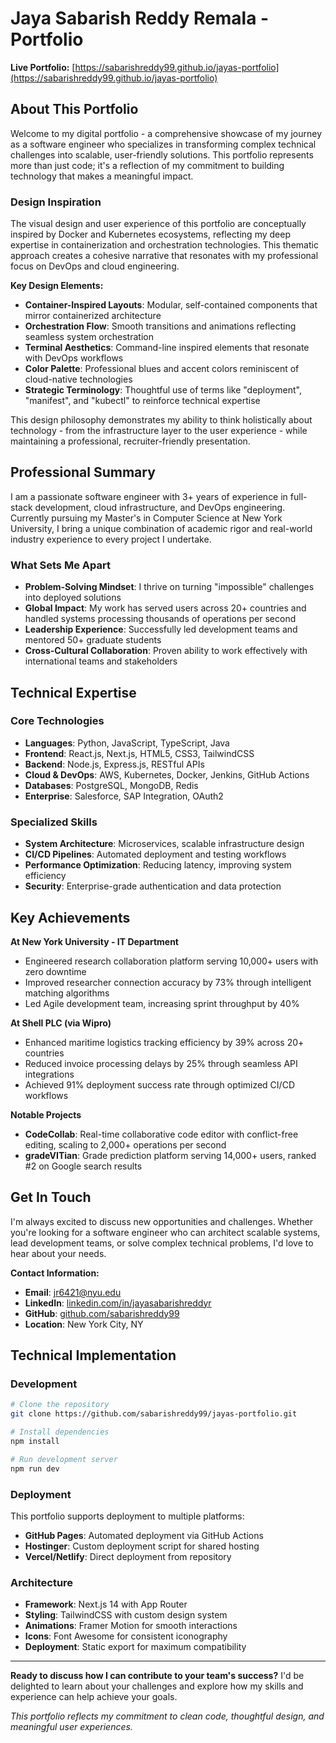 # Jaya Sabarish Reddy Remala - Portfolio

**Live Portfolio:** [https://sabarishreddy99.github.io/jayas-portfolio](https://sabarishreddy99.github.io/jayas-portfolio)

## About This Portfolio

Welcome to my digital portfolio - a comprehensive showcase of my journey as a software engineer who specializes in transforming complex technical challenges into scalable, user-friendly solutions. This portfolio represents more than just code; it's a reflection of my commitment to building technology that makes a meaningful impact.

### Design Inspiration

The visual design and user experience of this portfolio are conceptually inspired by Docker and Kubernetes ecosystems, reflecting my deep expertise in containerization and orchestration technologies. This thematic approach creates a cohesive narrative that resonates with my professional focus on DevOps and cloud engineering.

**Key Design Elements:**
- **Container-Inspired Layouts**: Modular, self-contained components that mirror containerized architecture
- **Orchestration Flow**: Smooth transitions and animations reflecting seamless system orchestration
- **Terminal Aesthetics**: Command-line inspired elements that resonate with DevOps workflows
- **Color Palette**: Professional blues and accent colors reminiscent of cloud-native technologies
- **Strategic Terminology**: Thoughtful use of terms like "deployment", "manifest", and "kubectl" to reinforce technical expertise

This design philosophy demonstrates my ability to think holistically about technology - from the infrastructure layer to the user experience - while maintaining a professional, recruiter-friendly presentation.

## Professional Summary

I am a passionate software engineer with 3+ years of experience in full-stack development, cloud infrastructure, and DevOps engineering. Currently pursuing my Master's in Computer Science at New York University, I bring a unique combination of academic rigor and real-world industry experience to every project I undertake.

### What Sets Me Apart

- **Problem-Solving Mindset**: I thrive on turning "impossible" challenges into deployed solutions
- **Global Impact**: My work has served users across 20+ countries and handled systems processing thousands of operations per second
- **Leadership Experience**: Successfully led development teams and mentored 50+ graduate students
- **Cross-Cultural Collaboration**: Proven ability to work effectively with international teams and stakeholders

## Technical Expertise

### Core Technologies
- **Languages**: Python, JavaScript, TypeScript, Java
- **Frontend**: React.js, Next.js, HTML5, CSS3, TailwindCSS
- **Backend**: Node.js, Express.js, RESTful APIs
- **Cloud & DevOps**: AWS, Kubernetes, Docker, Jenkins, GitHub Actions
- **Databases**: PostgreSQL, MongoDB, Redis
- **Enterprise**: Salesforce, SAP Integration, OAuth2

### Specialized Skills
- **System Architecture**: Microservices, scalable infrastructure design
- **CI/CD Pipelines**: Automated deployment and testing workflows
- **Performance Optimization**: Reducing latency, improving system efficiency
- **Security**: Enterprise-grade authentication and data protection

## Key Achievements

**At New York University - IT Department**
- Engineered research collaboration platform serving 10,000+ users with zero downtime
- Improved researcher connection accuracy by 73% through intelligent matching algorithms
- Led Agile development team, increasing sprint throughput by 40%

**At Shell PLC (via Wipro)**
- Enhanced maritime logistics tracking efficiency by 39% across 20+ countries
- Reduced invoice processing delays by 25% through seamless API integrations
- Achieved 91% deployment success rate through optimized CI/CD workflows

**Notable Projects**
- **CodeCollab**: Real-time collaborative code editor with conflict-free editing, scaling to 2,000+ operations per second
- **gradeVITian**: Grade prediction platform serving 14,000+ users, ranked #2 on Google search results

## Get In Touch

I'm always excited to discuss new opportunities and challenges. Whether you're looking for a software engineer who can architect scalable systems, lead development teams, or solve complex technical problems, I'd love to hear about your needs.

**Contact Information:**
- **Email**: jr6421@nyu.edu
- **LinkedIn**: [linkedin.com/in/jayasabarishreddyr](https://linkedin.com/in/jayasabarishreddyr)
- **GitHub**: [github.com/sabarishreddy99](https://github.com/sabarishreddy99)
- **Location**: New York City, NY

## Technical Implementation

### Development
```bash
# Clone the repository
git clone https://github.com/sabarishreddy99/jayas-portfolio.git

# Install dependencies
npm install

# Run development server
npm run dev
```

### Deployment
This portfolio supports deployment to multiple platforms:
- **GitHub Pages**: Automated deployment via GitHub Actions
- **Hostinger**: Custom deployment script for shared hosting
- **Vercel/Netlify**: Direct deployment from repository

### Architecture
- **Framework**: Next.js 14 with App Router
- **Styling**: TailwindCSS with custom design system
- **Animations**: Framer Motion for smooth interactions
- **Icons**: Font Awesome for consistent iconography
- **Deployment**: Static export for maximum compatibility

---

**Ready to discuss how I can contribute to your team's success?** I'd be delighted to learn about your challenges and explore how my skills and experience can help achieve your goals.

*This portfolio reflects my commitment to clean code, thoughtful design, and meaningful user experiences.*
